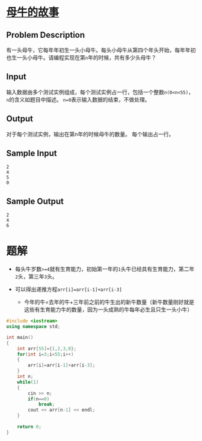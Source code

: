 # [母牛的故事](http://acm.hdu.edu.cn/showproblem.php?pid=2018)

## Problem Description

有一头母牛，它每年年初生一头小母牛。每头小母牛从第四个年头开始，每年年初也生一头小母牛。请编程实现在第`n`年的时候，共有多少头母牛？

## Input

输入数据由多个测试实例组成，每个测试实例占一行，包括一个整数`n(0<n<55)`，`n`的含义如题目中描述。
`n=0`表示输入数据的结束，不做处理。

## Output

对于每个测试实例，输出在第n年的时候母牛的数量。
每个输出占一行。

## Sample Input

```
2
4
5
0
```

## Sample Output

```
2
4
6
```

# 题解

- 每头牛岁数`>=4`就有生育能力，初始第一年的`1`头牛已经具有生育能力，第二年`2`头，第三年`3`头。

- 可以得出递推方程`arr[i]=arr[i-1]+arr[i-3]` 
  - 今年的牛=去年的牛+三年前之前的牛生出的新牛数量（新牛数量刚好就是这些有生育能力牛的数量，因为一头成熟的牛每年必生且只生一头小牛）

```cpp
#include <iostream>
using namespace std;

int main()
{
    int arr[55]={1,2,3,0};
    for(int i=3;i<55;i++)
    {
        arr[i]=arr[i-1]+arr[i-3];
    }
    int n;
    while(1)
    {
        cin >> n;
        if(n==0)
            break;
        cout << arr[n-1] << endl;
    }
    
    return 0;
}
```

